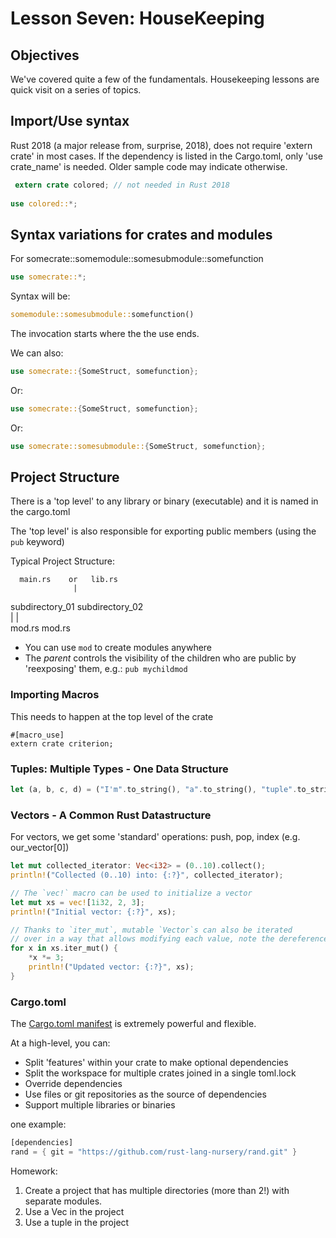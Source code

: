 # Lesson Seven: HouseKeeping 

## Objectives 

We've covered quite a few of the fundamentals. Housekeeping lessons are quick visit on a series of topics.

## Import/Use syntax

Rust 2018 (a major release from, surprise, 2018), does not require 'extern crate' in most cases. If the dependency is 
listed in the Cargo.toml, only 'use crate_name' is needed.  Older sample code may indicate otherwise.

```rust
 extern crate colored; // not needed in Rust 2018
    
use colored::*;
``` 

## Syntax variations for crates and modules

For  somecrate::somemodule::somesubmodule::somefunction

```rust
use somecrate::*;
```
Syntax will be:

```rust
somemodule::somesubmodule::somefunction()
```

The invocation starts where the the use ends.

We can also: 

```rust
use somecrate::{SomeStruct, somefunction};
```

Or:
```rust
use somecrate::{SomeStruct, somefunction};
```

Or:
```rust
use somecrate::somesubmodule::{SomeStruct, somefunction};
```

## Project Structure

There is a 'top level' to any library or binary (executable)
and it is named in the cargo.toml

The 'top level' is also responsible for exporting public members (using the ```pub``` keyword)

Typical Project Structure:


      main.rs    or   lib.rs               
                  |      
  subdirectory_01  subdirectory_02         
         |              |                  
       mod.rs         mod.rs            


- You can use `mod` to create modules anywhere
- The *parent* controls the visibility of the children who are public by 'reexposing' them, e.g.:
```pub mychildmod```


### Importing Macros

This needs to happen at the top level of the crate
```
#[macro_use]
extern crate criterion;
```

### Tuples: Multiple Types - One Data Structure

```rust
let (a, b, c, d) = ("I'm".to_string(), "a".to_string(), "tuple".to_string(), 32);
```

### Vectors - A Common Rust Datastructure 

For vectors, we get some 'standard' operations: push, pop, index (e.g. our_vector[0])

```rust
let mut collected_iterator: Vec<i32> = (0..10).collect();
println!("Collected (0..10) into: {:?}", collected_iterator);

// The `vec!` macro can be used to initialize a vector
let mut xs = vec![1i32, 2, 3];
println!("Initial vector: {:?}", xs);

// Thanks to `iter_mut`, mutable `Vector`s can also be iterated
// over in a way that allows modifying each value, note the dereference operator
for x in xs.iter_mut() {
    *x *= 3;
    println!("Updated vector: {:?}", xs);
}
```
### Cargo.toml 

The [Cargo.toml manifest](https://doc.rust-lang.org/cargo/reference/manifest.html) is extremely powerful and flexible.

At a high-level, you can:
- Split 'features' within your crate to make optional dependencies
- Split the workspace for multiple crates joined in a single toml.lock
- Override dependencies
- Use files or git repositories as the source of dependencies
- Support multiple libraries or binaries

one example:

```rust
[dependencies]
rand = { git = "https://github.com/rust-lang-nursery/rand.git" }
```

Homework:

1) Create a project that has multiple directories (more than 2!) with separate modules.
2) Use a Vec in the project
3) Use a tuple in the project




